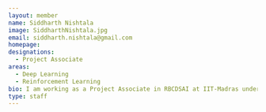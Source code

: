 ```yaml
---
layout: member
name: Siddharth Nishtala
image: SiddharthNishtala.jpg
email: siddharth.nishtala@gmail.com
homepage: 
designations: 
  - Project Associate
areas:
  - Deep Learning 
  - Reinforcement Learning
bio: I am working as a Project Associate in RBCDSAI at IIT-Madras under the guidance of Prof. Balaraman Ravindran. I graduated from Shiv Nadar University in 2019 with a bachelor's degree in Computer Science and Engineering. I am very interested in the fields of deep learning and reinforcement learning. I am currently working on deep learning for image registration and reinforcement learning in confounded environments.
type: staff
---
```

